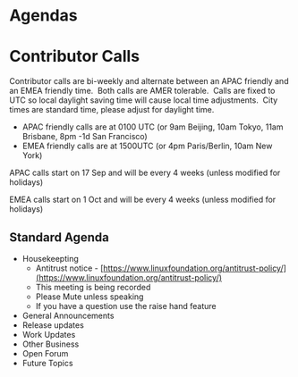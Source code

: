 # Agendas

# Contributor Calls

Contributor calls are bi-weekly and alternate between an APAC friendly and an EMEA friendly time.  Both calls are AMER tolerable.  Calls are fixed to UTC so local daylight saving time will cause local time adjustments.  City times are standard time, please adjust for daylight time.

- APAC friendly calls are at 0100 UTC (or 9am Beijing, 10am Tokyo, 11am Brisbane, 8pm -1d San Francisco) 
- EMEA friendly calls are at 1500UTC (or 4pm Paris/Berlin, 10am New York)

APAC calls start on 17 Sep and will be every 4 weeks (unless modified for holidays)

EMEA calls start on 1 Oct and will be every 4 weeks (unless modified for holidays)

## Standard Agenda

- Housekeepting
  - Antitrust notice - [https://www.linuxfoundation.org/antitrust-policy/](https://www.linuxfoundation.org/antitrust-policy/)
  - This meeting is being recorded
  - Please Mute unless speaking
  - If you have a question use the raise hand feature
- General Announcements
- Release updates
- Work Updates  
- Other Business
- Open Forum
- Future Topics